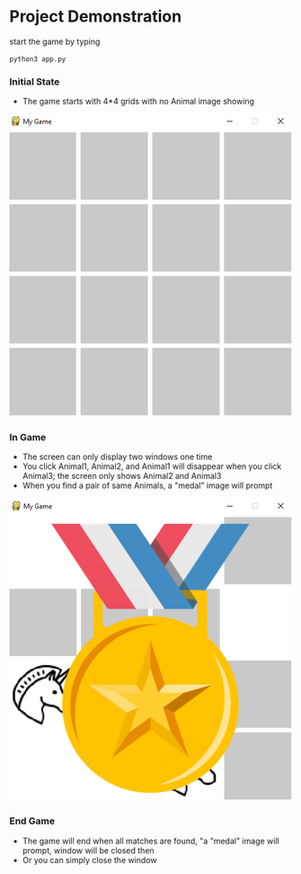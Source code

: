 # Project Demonstration
start the game by typing
```
python3 app.py
```

### Initial State
* The game starts with 4*4 grids with no Animal image showing
<p align="left">
  <img src="/images/initial.png">
</p>

### In Game
* The screen can only display two windows one time
* You click Animal1, Animal2, and Animal1 will disappear when you click Animal3; the screen only shows Animal2 and Animal3
* When you find a pair of same Animals, a "medal" image will prompt 
<p align="left">
  <img src="/images/medal.png">
</p>

### End Game
* The game will end when all matches are found, "a "medal" image will prompt, window will be closed then
* Or you can simply close the window
